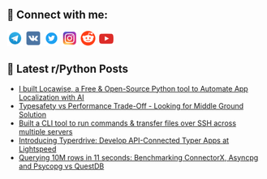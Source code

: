 ## 🔎 Connect with me:
[<img src="https://github.com/bullbesh/bullbesh/blob/main/images/Telegram.png" width="32" height="32" />](https://t.me/bullbesh)
[<img src="https://github.com/bullbesh/bullbesh/blob/main/images/VK.png" width="32" height="32" />](https://vk.com/bullbesh)
[<img src="https://github.com/bullbesh/bullbesh/blob/main/images/Twitter.png" width="32" height="32" />](https://twitter.com/bullbesh1)
[<img src="https://github.com/bullbesh/bullbesh/blob/main/images/Instagram.png" width="32" height="32" />](https://www.instagram.com/bullbesh)
[<img src="https://github.com/bullbesh/bullbesh/blob/main/images/Reddit.png" width="32" height="32" />](https://www.reddit.com/user/bullbesh)
[<img src="https://github.com/bullbesh/bullbesh/blob/main/images/YouTube.png" width="32" height="32" />](https://www.youtube.com/channel/UCtfjRs6uzgq5mfm8S06WTcg)

## 📕 Latest r/Python Posts
<!-- BLOG-POST-LIST:START -->
- [I built Locawise, a Free &amp; Open-Source Python tool to Automate App Localization with AI](https://www.reddit.com/r/Python/comments/1klu9r1/i_built_locawise_a_free_opensource_python_tool_to/)
- [Typesafety vs Performance Trade-Off - Looking for Middle Ground Solution](https://www.reddit.com/r/Python/comments/1klsydh/typesafety_vs_performance_tradeoff_looking_for/)
- [Built a CLI tool to run commands &amp; transfer files over SSH across multiple servers](https://www.reddit.com/r/Python/comments/1klsfe8/built_a_cli_tool_to_run_commands_transfer_files/)
- [Introducing Typerdrive: Develop API-Connected Typer Apps at Lightspeed](https://www.reddit.com/r/Python/comments/1klq6pt/introducing_typerdrive_develop_apiconnected_typer/)
- [Querying 10M rows in 11 seconds: Benchmarking ConnectorX, Asyncpg and Psycopg vs QuestDB](https://www.reddit.com/r/Python/comments/1klke8k/querying_10m_rows_in_11_seconds_benchmarking/)
<!-- BLOG-POST-LIST:END -->
